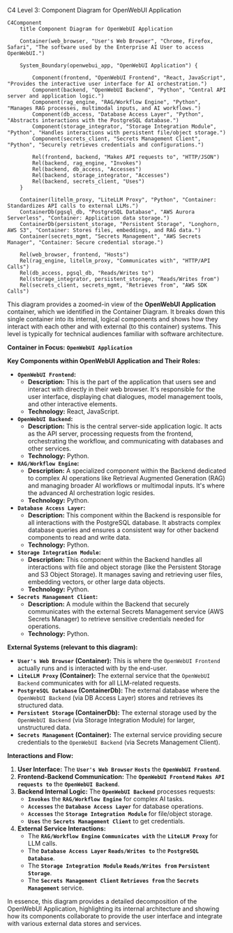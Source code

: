 C4 Level 3: Component Diagram for OpenWebUI Application

```mermaid
C4Component
    title Component Diagram for OpenWebUI Application

    Container(web_browser, "User's Web Browser", "Chrome, Firefox, Safari", "The software used by the Enterprise AI User to access OpenWebUI.")

    System_Boundary(openwebui_app, "OpenWebUI Application") {

        Component(frontend, "OpenWebUI Frontend", "React, JavaScript", "Provides the interactive user interface for AI orchestration.")
        Component(backend, "OpenWebUI Backend", "Python", "Central API server and application logic.")
        Component(rag_engine, "RAG/Workflow Engine", "Python", "Manages RAG processes, multimodal inputs, and AI workflows.")
        Component(db_access, "Database Access Layer", "Python", "Abstracts interactions with the PostgreSQL database.")
        Component(storage_integrator, "Storage Integration Module", "Python", "Handles interactions with persistent file/object storage.")
        Component(secrets_client, "Secrets Management Client", "Python", "Securely retrieves credentials and configurations.")

        Rel(frontend, backend, "Makes API requests to", "HTTP/JSON")
        Rel(backend, rag_engine, "Invokes")
        Rel(backend, db_access, "Accesses")
        Rel(backend, storage_integrator, "Accesses")
        Rel(backend, secrets_client, "Uses")
    }

    Container(litellm_proxy, "LiteLLM Proxy", "Python", "Container: Standardizes API calls to external LLMs.")
    ContainerDb(pgsql_db, "PostgreSQL Database", "AWS Aurora Serverless", "Container: Application data storage.")
    ContainerDb(persistent_storage, "Persistent Storage", "Longhorn, AWS S3", "Container: Stores files, embeddings, and RAG data.")
    Container(secrets_mgmt, "Secrets Management", "AWS Secrets Manager", "Container: Secure credential storage.")

    Rel(web_browser, frontend, "Hosts")
    Rel(rag_engine, litellm_proxy, "Communicates with", "HTTP/API Calls")
    Rel(db_access, pgsql_db, "Reads/Writes to")
    Rel(storage_integrator, persistent_storage, "Reads/Writes from")
    Rel(secrets_client, secrets_mgmt, "Retrieves from", "AWS SDK Calls")
```

This diagram provides a zoomed-in view of the **OpenWebUI Application** container, which we identified in the Container Diagram. It breaks down this single container into its internal, logical components and shows how they interact with each other and with external (to this container) systems. This level is typically for technical audiences familiar with software architecture.

**Container in Focus:** **`OpenWebUI Application`**

**Key Components within OpenWebUI Application and Their Roles:**

*   **`OpenWebUI Frontend`:**
    *   **Description:** This is the part of the application that users see and interact with directly in their web browser. It's responsible for the user interface, displaying chat dialogues, model management tools, and other interactive elements.
    *   **Technology:** React, JavaScript.
*   **`OpenWebUI Backend`:**
    *   **Description:** This is the central server-side application logic. It acts as the API server, processing requests from the frontend, orchestrating the workflow, and communicating with databases and other services.
    *   **Technology:** Python.
*   **`RAG/Workflow Engine`:**
    *   **Description:** A specialized component within the Backend dedicated to complex AI operations like Retrieval Augmented Generation (RAG) and managing broader AI workflows or multimodal inputs. It's where the advanced AI orchestration logic resides.
    *   **Technology:** Python.
*   **`Database Access Layer`:**
    *   **Description:** This component within the Backend is responsible for all interactions with the PostgreSQL database. It abstracts complex database queries and ensures a consistent way for other backend components to read and write data.
    *   **Technology:** Python.
*   **`Storage Integration Module`:**
    *   **Description:** This component within the Backend handles all interactions with file and object storage (like the Persistent Storage and S3 Object Storage). It manages saving and retrieving user files, embedding vectors, or other large data objects.
    *   **Technology:** Python.
*   **`Secrets Management Client`:**
    *   **Description:** A module within the Backend that securely communicates with the external Secrets Management service (AWS Secrets Manager) to retrieve sensitive credentials needed for operations.
    *   **Technology:** Python.

**External Systems (relevant to this diagram):**

*   **`User's Web Browser` (Container):** This is where the `OpenWebUI Frontend` actually runs and is interacted with by the end-user.
*   **`LiteLLM Proxy` (Container):** The external service that the `OpenWebUI Backend` communicates with for all LLM-related requests.
*   **`PostgreSQL Database` (ContainerDb):** The external database where the `OpenWebUI Backend` (via DB Access Layer) stores and retrieves its structured data.
*   **`Persistent Storage` (ContainerDb):** The external storage used by the `OpenWebUI Backend` (via Storage Integration Module) for larger, unstructured data.
*   **`Secrets Management` (Container):** The external service providing secure credentials to the `OpenWebUI Backend` (via Secrets Management Client).

**Interactions and Flow:**

1.  **User Interface:** The **`User's Web Browser`** **`Hosts`** the **`OpenWebUI Frontend`**.
2.  **Frontend-Backend Communication:** The **`OpenWebUI Frontend`** **`Makes API requests to`** the **`OpenWebUI Backend`**.
3.  **Backend Internal Logic:** The **`OpenWebUI Backend`** processes requests:
    *   **`Invokes`** the **`RAG/Workflow Engine`** for complex AI tasks.
    *   **`Accesses`** the **`Database Access Layer`** for database operations.
    *   **`Accesses`** the **`Storage Integration Module`** for file/object storage.
    *   **`Uses`** the **`Secrets Management Client`** to get credentials.
4.  **External Service Interactions:**
    *   The **`RAG/Workflow Engine`** **`Communicates with`** the **`LiteLLM Proxy`** for LLM calls.
    *   The **`Database Access Layer`** **`Reads/Writes to`** the **`PostgreSQL Database`**.
    *   The **`Storage Integration Module`** **`Reads/Writes from`** **`Persistent Storage`**.
    *   The **`Secrets Management Client`** **`Retrieves from`** the **`Secrets Management`** service.

In essence, this diagram provides a detailed decomposition of the OpenWebUI Application, highlighting its internal architecture and showing how its components collaborate to provide the user interface and integrate with various external data stores and services.
